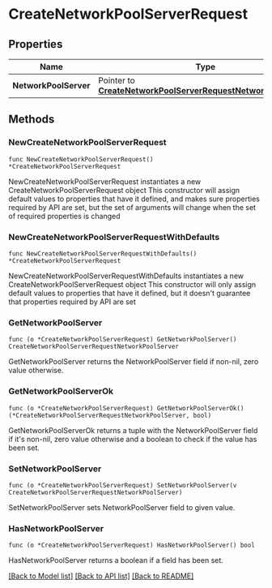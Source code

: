 # CreateNetworkPoolServerRequest

## Properties

Name | Type | Description | Notes
------------ | ------------- | ------------- | -------------
**NetworkPoolServer** | Pointer to [**CreateNetworkPoolServerRequestNetworkPoolServer**](CreateNetworkPoolServerRequestNetworkPoolServer.md) |  | [optional] 

## Methods

### NewCreateNetworkPoolServerRequest

`func NewCreateNetworkPoolServerRequest() *CreateNetworkPoolServerRequest`

NewCreateNetworkPoolServerRequest instantiates a new CreateNetworkPoolServerRequest object
This constructor will assign default values to properties that have it defined,
and makes sure properties required by API are set, but the set of arguments
will change when the set of required properties is changed

### NewCreateNetworkPoolServerRequestWithDefaults

`func NewCreateNetworkPoolServerRequestWithDefaults() *CreateNetworkPoolServerRequest`

NewCreateNetworkPoolServerRequestWithDefaults instantiates a new CreateNetworkPoolServerRequest object
This constructor will only assign default values to properties that have it defined,
but it doesn't guarantee that properties required by API are set

### GetNetworkPoolServer

`func (o *CreateNetworkPoolServerRequest) GetNetworkPoolServer() CreateNetworkPoolServerRequestNetworkPoolServer`

GetNetworkPoolServer returns the NetworkPoolServer field if non-nil, zero value otherwise.

### GetNetworkPoolServerOk

`func (o *CreateNetworkPoolServerRequest) GetNetworkPoolServerOk() (*CreateNetworkPoolServerRequestNetworkPoolServer, bool)`

GetNetworkPoolServerOk returns a tuple with the NetworkPoolServer field if it's non-nil, zero value otherwise
and a boolean to check if the value has been set.

### SetNetworkPoolServer

`func (o *CreateNetworkPoolServerRequest) SetNetworkPoolServer(v CreateNetworkPoolServerRequestNetworkPoolServer)`

SetNetworkPoolServer sets NetworkPoolServer field to given value.

### HasNetworkPoolServer

`func (o *CreateNetworkPoolServerRequest) HasNetworkPoolServer() bool`

HasNetworkPoolServer returns a boolean if a field has been set.


[[Back to Model list]](../README.md#documentation-for-models) [[Back to API list]](../README.md#documentation-for-api-endpoints) [[Back to README]](../README.md)


